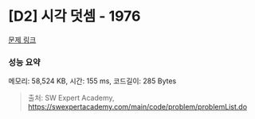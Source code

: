 # [D2] 시각 덧셈 - 1976 

[문제 링크](https://swexpertacademy.com/main/code/problem/problemDetail.do?contestProbId=AV5PttaaAZIDFAUq) 

### 성능 요약

메모리: 58,524 KB, 시간: 155 ms, 코드길이: 285 Bytes



> 출처: SW Expert Academy, https://swexpertacademy.com/main/code/problem/problemList.do